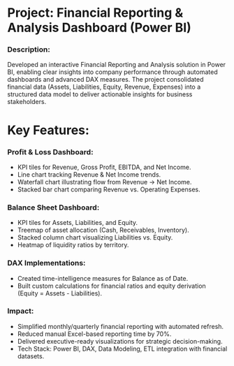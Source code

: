 # Project: Financial Reporting & Analysis Dashboard (Power BI)

### Description:
Developed an interactive Financial Reporting and Analysis solution in Power BI, enabling clear insights into company performance through automated dashboards and advanced DAX measures. The project consolidated financial data (Assets, Liabilities, Equity, Revenue, Expenses) into a structured data model to deliver actionable insights for business stakeholders.

# Key Features:

### Profit & Loss Dashboard:
- KPI tiles for Revenue, Gross Profit, EBITDA, and Net Income.
- Line chart tracking Revenue & Net Income trends.
- Waterfall chart illustrating flow from Revenue → Net Income.
- Stacked bar chart comparing Revenue vs. Operating Expenses.

### Balance Sheet Dashboard:
- KPI tiles for Assets, Liabilities, and Equity.
- Treemap of asset allocation (Cash, Receivables, Inventory).
- Stacked column chart visualizing Liabilities vs. Equity.
- Heatmap of liquidity ratios by territory.

### DAX Implementations:
- Created time-intelligence measures for Balance as of Date.
- Built custom calculations for financial ratios and equity derivation (Equity = Assets - Liabilities).

### Impact:
- Simplified monthly/quarterly financial reporting with automated refresh.
- Reduced manual Excel-based reporting time by 70%.
- Delivered executive-ready visualizations for strategic decision-making.
- Tech Stack: Power BI, DAX, Data Modeling, ETL integration with financial datasets.